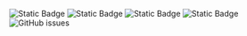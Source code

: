 ![Static Badge](https://img.shields.io/badge/blacklists-60-000000) ![Static Badge](https://img.shields.io/badge/blacklisted-2524076-cc0000) ![Static Badge](https://img.shields.io/badge/whitelisted-2244-00CC00) ![Static Badge](https://img.shields.io/badge/streaming_blacklist-28107-000000) ![GitHub issues](https://img.shields.io/github/issues/fabriziosalmi/blacklists)
